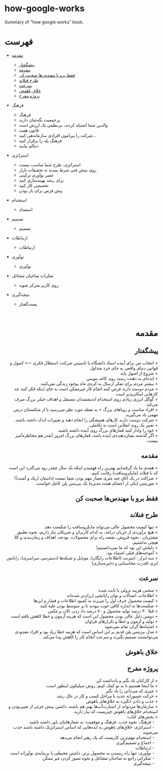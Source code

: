 # how-google-works
Summary of "how google works" book.


# فهرست

- [مقدمه](#مقدمه)
  - [پیشگفتار](#پیشگفتار)
  - [مقدمه](#مقدمه)
  - [فقط برو با مهندس‌ها صحبت کن](#فقط-برو-با-مهندسها-صحبت-کن)
  - [طرح فنلاند](#طرح-فنلاند)
  - [سرعت](#سرعت)
  - [خلاق باهوش](#خلاق-باهوش)
  - [پروژه مفرح](#پروژه-مفرح)
    
- فرهنگ	
  - فرهنگ
  - پرجمعیت نگه‌شان دارید	
  - والدین شما اشتباه کردند، بی‌نظمی یک ارزش است	
  - قانون هفت	
  - شرکت را پیرامون افرادی سازماندهی کنید…	
  - فرهنگ بله را برقرار کنید	
  - دنبالم بیایید	
- استراتژی	
  - استراتژی، طرح شما مناسب نیست
  - روی بینش فنی شرط ببندید نه تحقیقات بازار	
  - عصر نوآوری ترکیبی	
  - برای رشد بهینه‌سازی کنید	
  - تخصصی کار کنید	
  - پیش فرض برای باز بودن	
- استخدام
  - استعداد
- تصمیم	
  - تصمیم
- ارتباطات	
  - ارتباطات	
- نوآوری	
  - نوآوری	
- تفکرات صاحبان مشاغل	
  - روی کاربر مترکز شوید	
- نتیجه‌گیری	
  - پست‌گفتار	


<br/>


# <div dir="rtl">مقدمه</div>

## <div dir="rtl">پیشگفتار</div>
<div dir="rtl">
+ انتخاب من برای آینده استاد دانشگاه یا تاسیس شرکت: استقلال فکری —> اصول و قوانین دنیای واقعی به جای خرد متداول
<br>
+ شروع از اصول پایه
<br>
+ ایده‌ای به ذهنت رسید روی کاغذ بنویس
<br>
+ بیشتر مردم برای تفکر ارسال به کره‌ی ماه بوجود زندگی نمی‌کنند.
<br>
+ مردم دوست دارند فرض کنند انجام کار غیرممکن است به جای اینکه فکر کنند چه کارهایی امکان‌پذیر است
<br>
+ گوگل انرژی زیادی روی استخدام اندیشمندان مستقل و اهداف خیلی بزرگ صرف می‌کند
<br>
+ افراد مناسب و رویاهای بزرگ = به نقطه مورد نظر می‌رسید یا از شکستتان درس مهمی یاد می‌گیرید.
<br>
+ شرکت دوست دارند کارهای همیشگی را انجام دهند و تغییرات اندک داشته باشند.
<br>
+ تغییر یک روند انقلابی است نه تکاملی.
<br>
+ خود را وادار کنید قمارهای بزرگ روی آینده داشته باشید.
<br>
+ اگر گذشته نشان‌دهنده‌ی آینده باشد، قمارهای بزرگ امروز آنقدر هم مخاطره‌آمیز نیست.
</div>

## <div dir="rtl">مقدمه</div>
<div dir="rtl">
+ همه‌ی ما یاد گرفته‌ایم بهترین راه فهمیدن اینکه یک سال چقدر زود می‌گذرد این است که با فنلاند (مایکروسافت) رقابت کنیم.
<br>
+ شراکت در یک اتاق چند متری معیار مهم بودن شما نیست (داستان اریک و آمیت)!
<br>
+ موریتس (یکی از اعضای هیئت مدیره) یک بیزینس پلن کامل خواست.
</div>

## <div dir="rtl">فقط برو با مهندس‌ها صحبت کن</div>


## <div dir="rtl">طرح فنلاند</div>
<div dir="rtl">
+ تنها کیفیت محصول عالی می‌تواند مایکروسافت را شکست دهد.
<br>
+ هیچ برآوردی از جریان درامد، به کدام کاربران و شریکان نیاز داریم، نحوه تطبیق مشتریان ، نحوه فروش، نقشه راه برای محصولات، بودجه، اهداف و زمان‌بندی و کلا هیچی نداشتیم.
<br>
+ دلیلش این بود که ما نمی‌دانستیم!
<br>
+ آموخته‌های قبلی اشتباه بود.
<br>
+ سه ابزار : اینترنت (اطلاعات رایگان)، موبایل و شبکه‌ها (دسترسی سراسری)، رایانش ابری (قدرت محاسباتی و ذخیره‌سازی)
</div>

## <div dir="rtl">سرعت</div>
<div dir="rtl">
+ منحنی هزینه نزولی یا ثابت شده
<br>
+ اطلاعات، اتصالات و توان رایانشی ارزان‌تر شده‌اند
<br>
+ کیفیت محصول حرف اول را می‌زند نه کمبود اطلاعات و فشار و این‌ها
<br>
+ شکست‌ها به اندازه کافی خوب نبودند تا بر متوسط بودن غلبه کنند
<br>
+ قبلا ۳۰ درصد تولید محصول و ۷۰ درصد داد زدن. الان برعکس
<br>
+ دومین دلیل عالی بودن محصول این است که هزینه آزمون و خطا کاهش یافته است
<br>
+ تولید و آزمون و خطا و تکرارهای فراوان
<br>
+ اشتباه‌ها گران تمام نمی‌شود
<br>
+ مدل بیزینس پلن قدیم بر این اساس است که هزینه خطا زیاد بود و افراد معدودی می‌توانستند تصمیم بگیرند و سرعت انجام کار را کاهش پیدا می‌کند.
</div>

## <div dir="rtl">خلاق باهوش</div>


## <div dir="rtl">پروژه مفرح</div>
<div dir="rtl">
+ از کارکنان یاد بگیر و یادداشت کن
<br>
+ ما اینجا هستیم تا به تو کمک کنیم. روش سیلیکون اینطور است.
<br>
+ چیزی که می‌دانی را یاد بگیر
<br>
+ حرکت جسورانه جدید یا مراحل کسب و کار در حال رشد
<br>
+ جذب و دادن انگیزه به خلاق‌های باهوش
<br>
+ سازمان‌ها می‌تواند از استارت‌آپ‌ها بهتر هم باشند. داشتن بینش جزئی از تغییربودن و استخدام خلاق‌های باهوش چیزیست که نیاز دارید.
<br>
  &#9;
+ بخش‌های کتاب:
  <br>
&nbsp;&nbsp;&nbsp;- فرهنگ: نحوه جذب. فرهنگ و موفقیت: به شعارهایتان باور داشته باشید
  <br>
&nbsp;&nbsp;&nbsp;- استراتژی: خلاق‌های باهوش به ایده‌هایی که اساس استراتژیک داشته باشند جذب می‌شوند
  <br>
&nbsp;&nbsp;&nbsp;- استخدام مهم‌ترین کاریست که یک رهبر انجام می‌دهد
  <br>
&nbsp;&nbsp;&nbsp;- اجماع و تصمیم‌گیری
  <br>
&nbsp;&nbsp;&nbsp;- ارتباطات
  <br>
&nbsp;&nbsp;&nbsp;- نوآوری: تنها راه رسیدن به محصول برتر، داشتن محیطی با بن‌مایه‌ی نوآورانه است
  <br>
&nbsp;&nbsp;&nbsp;- تفکراتی راجع به صاحبان مشاغل و نحوه تصور کردن غیر ممکن
  <br>
&nbsp;&nbsp;&nbsp;- نتیجه‌گیری
</div>



